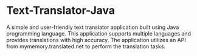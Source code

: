 # Text-Translator-Java
A simple and user-friendly text translator application built using Java programming language. This application supports multiple languages and provides translations with high accuracy. The application utilizes an API from mymemory.translated.net to perform the translation tasks.
